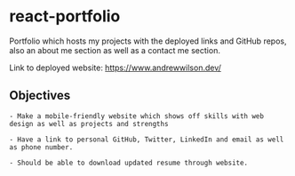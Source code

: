 # react-portfolio
Portfolio which hosts my projects with the deployed links and GitHub repos, also an about me section as well as a contact me section. 

Link to deployed website: https://www.andrewwilson.dev/

## Objectives 

```
- Make a mobile-friendly website which shows off skills with web design as well as projects and strengths

- Have a link to personal GitHub, Twitter, LinkedIn and email as well as phone number.

- Should be able to download updated resume through website.

```
